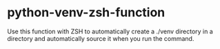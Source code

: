 # python-venv-zsh-function
Use this function with ZSH to automatically create a ./venv directory in a directory and automatically source it when you run the command.
